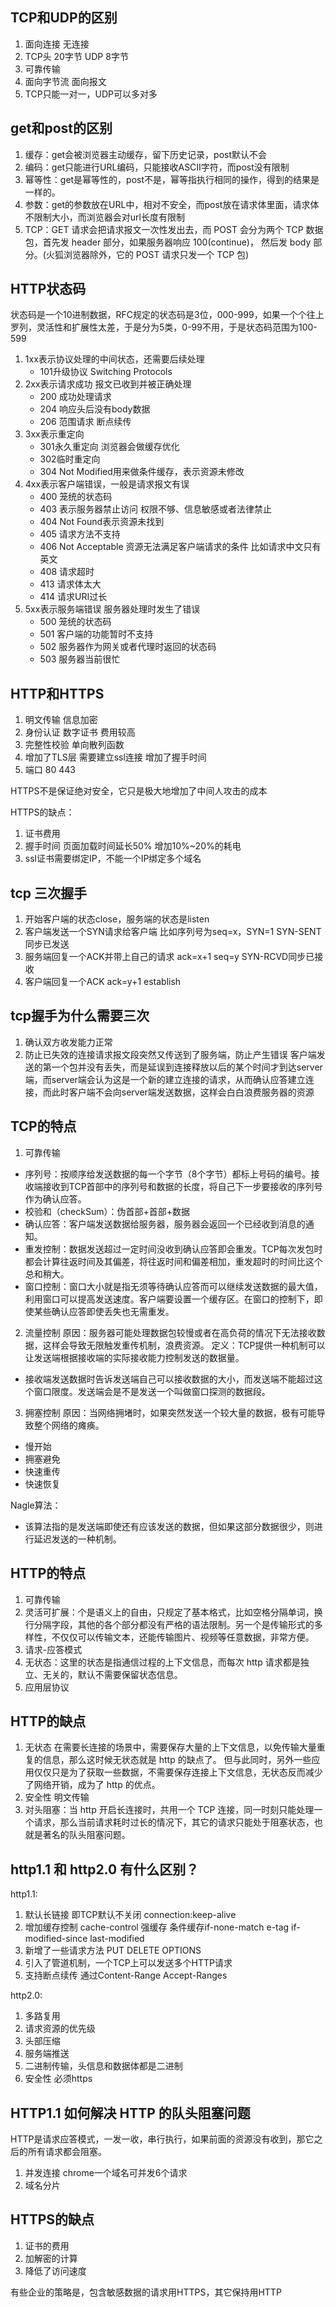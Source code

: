 ## TCP和UDP的区别
1. 面向连接 无连接
2. TCP头 20字节 UDP 8字节
3. 可靠传输 
4. 面向字节流 面向报文
5. TCP只能一对一，UDP可以多对多

## get和post的区别
1. 缓存：get会被浏览器主动缓存，留下历史记录，post默认不会
2. 编码：get只能进行URL编码，只能接收ASCII字符，而post没有限制
3. 幂等性：get是幂等性的，post不是，幂等指执行相同的操作，得到的结果是一样的。
4. 参数：get的参数放在URL中，相对不安全，而post放在请求体里面，请求体不限制大小，而浏览器会对url长度有限制
5. TCP：GET 请求会把请求报文一次性发出去，而 POST 会分为两个 TCP 数据包，首先发 header 部分，如果服务器响应 100(continue)， 然后发 body 部分。(火狐浏览器除外，它的 POST 请求只发一个 TCP 包)

## HTTP状态码
状态码是一个10进制数据，RFC规定的状态码是3位，000-999，如果一个个往上罗列，灵活性和扩展性太差，于是分为5类，0-99不用，于是状态码范围为100-599
1. 1xx表示协议处理的中间状态，还需要后续处理
    - 101升级协议 Switching Protocols 
2. 2xx表示请求成功 报文已收到并被正确处理 
    - 200 成功处理请求
    - 204 响应头后没有body数据
    - 206 范围请求 断点续传
3. 3xx表示重定向 
    - 301永久重定向 浏览器会做缓存优化 
    - 302临时重定向
    - 304 Not Modified用来做条件缓存，表示资源未修改
4. 4xx表示客户端错误，一般是请求报文有误
    - 400 笼统的状态码
    - 403 表示服务器禁止访问 权限不够、信息敏感或者法律禁止
    - 404 Not Found表示资源未找到
    - 405 请求方法不支持
    - 406 Not Acceptable 资源无法满足客户端请求的条件 比如请求中文只有英文
    - 408 请求超时
    - 413 请求体太大
    - 414 请求URI过长
5. 5xx表示服务端错误 服务器处理时发生了错误
    - 500 笼统的状态码
    - 501 客户端的功能暂时不支持
    - 502 服务器作为网关或者代理时返回的状态码
    - 503 服务器当前很忙

## HTTP和HTTPS
1. 明文传输 信息加密
2. 身份认证 数字证书 费用较高
3. 完整性校验 单向散列函数
4. 增加了TLS层 需要建立ssl连接 增加了握手时间
5. 端口 80 443

HTTPS不是保证绝对安全，它只是极大地增加了中间人攻击的成本

HTTPS的缺点：
1. 证书费用
2. 握手时间 页面加载时间延长50% 增加10%~20%的耗电
3. ssl证书需要绑定IP，不能一个IP绑定多个域名

## tcp 三次握手
1. 开始客户端的状态close，服务端的状态是listen
2. 客户端发送一个SYN请求给客户端 比如序列号为seq=x，SYN=1 SYN-SENT同步已发送
3. 服务端回复一个ACK并带上自己的请求  ack=x+1 seq=y SYN-RCVD同步已接收
4. 客户端回复一个ACK ack=y+1 establish
## tcp握手为什么需要三次
1. 确认双方收发能力正常
2. 防止已失效的连接请求报文段突然又传送到了服务端，防止产生错误 客户端发送的第一个包并没有丢失，而是延误到连接释放以后的某个时间才到达server端，而server端会认为这是一个新的建立连接的请求，从而确认应答建立连接，而此时客户端不会向server端发送数据，这样会白白浪费服务器的资源

## TCP的特点
1. 可靠传输
- 序列号：按顺序给发送数据的每一个字节（8个字节）都标上号码的编号。接收端接收到TCP首部中的序列号和数据的长度，将自己下一步要接收的序列号作为确认应答。
- 校验和（checkSum）：伪首部+首部+数据
- 确认应答：客户端发送数据给服务器，服务器会返回一个已经收到消息的通知。
- 重发控制：数据发送超过一定时间没收到确认应答即会重发。TCP每次发包时都会计算往返时间及其偏差，将往返时间和偏差相加，重发超时的时间比这个总和稍大。
- 窗口控制：窗口大小就是指无须等待确认应答而可以继续发送数据的最大值，利用窗口可以提高发送速度。客户端要设置一个缓存区。在窗口的控制下，即使某些确认应答即使丢失也无需重发。
2. 流量控制
原因：服务器可能处理数据包较慢或者在高负荷的情况下无法接收数据，这样会导致无限触发重传机制，浪费资源。
定义：TCP提供一种机制可以让发送端根据接收端的实际接收能力控制发送的数据量。
- 接收端发送数据时告诉发送端自己可以接收数据的大小，而发送端不能超过这个窗口限度。发送端会是不是发送一个叫做窗口探测的数据段。 
3. 拥塞控制
原因：当网络拥堵时，如果突然发送一个较大量的数据，极有可能导致整个网络的瘫痪。
- 慢开始
- 拥塞避免
- 快速重传
- 快速恢复

Nagle算法：
- 该算法指的是发送端即使还有应该发送的数据，但如果这部分数据很少，则进行延迟发送的一种机制。

## HTTP的特点
1. 可靠传输
2. 灵活可扩展：个是语义上的自由，只规定了基本格式，比如空格分隔单词，换行分隔字段，其他的各个部分都没有严格的语法限制。另一个是传输形式的多样性，不仅仅可以传输文本，还能传输图片、视频等任意数据，非常方便。
3. 请求-应答模式
4. 无状态：这里的状态是指通信过程的上下文信息，而每次 http 请求都是独立、无关的，默认不需要保留状态信息。
5. 应用层协议

## HTTP的缺点
1. 无状态
在需要长连接的场景中，需要保存大量的上下文信息，以免传输大量重复的信息，那么这时候无状态就是 http 的缺点了。
但与此同时，另外一些应用仅仅只是为了获取一些数据，不需要保存连接上下文信息，无状态反而减少了网络开销，成为了 http 的优点。
2. 安全性 明文传输
3. 对头阻塞：当 http 开启长连接时，共用一个 TCP 连接，同一时刻只能处理一个请求，那么当前请求耗时过长的情况下，其它的请求只能处于阻塞状态，也就是著名的队头阻塞问题。
## http1.1 和 http2.0 有什么区别？
http1.1:
1. 默认长链接 即TCP默认不关闭 connection:keep-alive
2. 增加缓存控制 cache-control 强缓存 条件缓存if-none-match e-tag if-modified-since last-modified
3. 新增了一些请求方法 PUT DELETE OPTIONS
4. 引入了管道机制，一个TCP上可以发送多个HTTP请求
5. 支持断点续传 通过Content-Range Accept-Ranges

http2.0:
1. 多路复用
2. 请求资源的优先级
3. 头部压缩
4. 服务端推送
5. 二进制传输，头信息和数据体都是二进制
6. 安全性 必须https

## HTTP1.1 如何解决 HTTP 的队头阻塞问题
HTTP是请求应答模式，一发一收，串行执行，如果前面的资源没有收到，那它之后的所有请求都会阻塞。
1. 并发连接 chrome一个域名可并发6个请求
2. 域名分片

## HTTPS的缺点
1. 证书的费用
2. 加解密的计算
3. 降低了访问速度

有些企业的策略是，包含敏感数据的请求用HTTPS，其它保持用HTTP